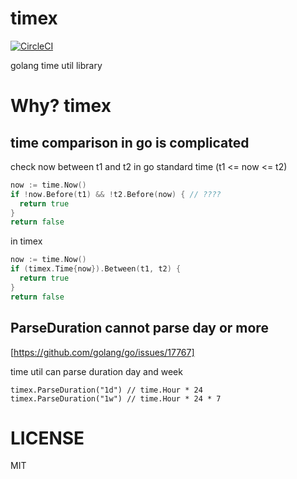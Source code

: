 # timex
[![CircleCI](https://circleci.com/gh/azihsoyn/timex.svg?style=shield)](https://circleci.com/gh/azihsoyn/timex)

golang time util library

# Why? timex

## time comparison in go is complicated

check now between t1 and t2 in go standard time (t1 <= now <= t2)

```go
now := time.Now()
if !now.Before(t1) && !t2.Before(now) { // ????
  return true
}
return false
```

in timex

```go
now := time.Now()
if (timex.Time{now}).Between(t1, t2) {
  return true
}
return false
```

## ParseDuration cannot parse day or more
[https://github.com/golang/go/issues/17767]

time util can parse duration day and week

```
timex.ParseDuration("1d") // time.Hour * 24
timex.ParseDuration("1w") // time.Hour * 24 * 7
```

# LICENSE
MIT
